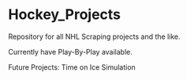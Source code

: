 # Hockey_Projects

Repository for all NHL Scraping projects and the like.

Currently have Play-By-Play available.

Future Projects:
Time on Ice
Simulation
